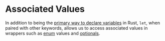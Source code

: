 # Associated Values

In addition to being the [primary way to declare variables](../basics/variables.md) in Rust, `let`, when paired with other keywords, allows us to access associated values in wrappers such as [enum](../data-types/enums.md) values and [optionals](../data-types/optionals.md). 